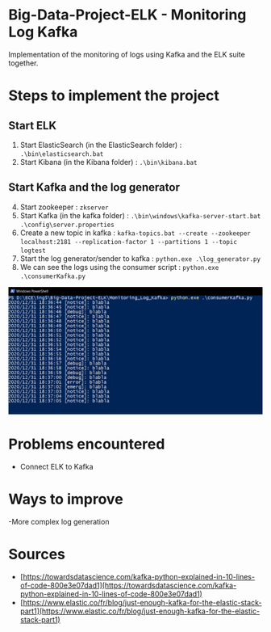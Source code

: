 


# Big-Data-Project-ELK - Monitoring Log Kafka 
Implementation of the monitoring of logs using Kafka and the ELK suite together. 

# Steps to implement the project 
## Start ELK
1. Start ElasticSearch (in the ElasticSearch folder) : `.\bin\elasticsearch.bat`
2. Start Kibana (in the Kibana folder) : `.\bin\kibana.bat`	

## Start Kafka and the log generator
4. Start zookeeper : `zkserver`
5. Start Kafka (in the kafka folder) : `.\bin\windows\kafka-server-start.bat .\config\server.properties`
6. Create a new topic in kafka : `kafka-topics.bat --create --zookeeper localhost:2181 --replication-factor 1 --partitions 1 --topic logtest`
7. Start the log generator/sender to kafka : `python.exe .\log_generator.py`
8. We can see the logs using the consumer script : `python.exe .\consumerKafka.py`
<img src="img/logs_in_consumer.png">

# Problems encountered
- Connect ELK to Kafka

# Ways to improve
-More complex log generation

# Sources
- [https://towardsdatascience.com/kafka-python-explained-in-10-lines-of-code-800e3e07dad1](https://towardsdatascience.com/kafka-python-explained-in-10-lines-of-code-800e3e07dad1)
- [https://www.elastic.co/fr/blog/just-enough-kafka-for-the-elastic-stack-part1](https://www.elastic.co/fr/blog/just-enough-kafka-for-the-elastic-stack-part1)

